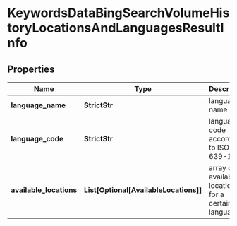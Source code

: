 # KeywordsDataBingSearchVolumeHistoryLocationsAndLanguagesResultInfo


## Properties

| Name | Type | Description | Notes |
|------------ | ------------- | ------------- | -------------|
**language_name** | **StrictStr** | language name |[optional]|
**language_code** | **StrictStr** | language code according to ISO 639-1 |[optional]|
**available_locations** | **List[Optional[AvailableLocations]]** | array of available locations for a certain language |[optional]|